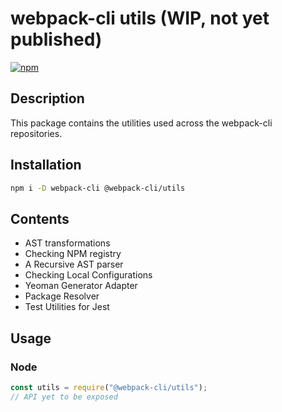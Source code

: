 # webpack-cli utils (WIP, not yet published)

[![npm](https://img.shields.io/npm/dm/@webpack-cli/utils.svg)](https://www.npmjs.com/package/@webpack-cli/utils)

## Description

This package contains the utilities used across the webpack-cli repositories.

## Installation

```bash
npm i -D webpack-cli @webpack-cli/utils
```

## Contents

-   AST transformations
-   Checking NPM registry
-   A Recursive AST parser
-   Checking Local Configurations
-   Yeoman Generator Adapter
-   Package Resolver
-   Test Utilities for Jest

## Usage

### Node

```js
const utils = require("@webpack-cli/utils");
// API yet to be exposed
```
